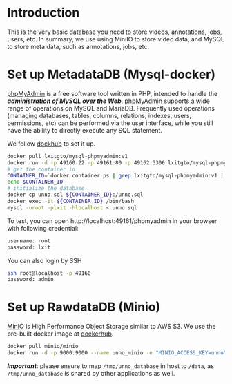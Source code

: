 # Introduction
This is the very basic database you need to store videos, annotations, jobs,
users, etc. In summary, we use using MiniIO to store video data, and MySQL to
store meta data, such as annotations, jobs, etc.

# Set up MetadataDB (Mysql-docker)
[phpMyAdmin](https://www.phpmyadmin.net/) is a free software tool written in
PHP, intended to handle the ***administration of MySQL over the Web***. phpMyAdmin
supports a wide range of operations on MySQL and MariaDB. Frequently used
operations (managing databases, tables, columns, relations, indexes, users,
permissions, etc) can be performed via the user interface, while you still have
the ability to directly execute any SQL statement.  

We follow [dockhub](https://hub.docker.com/r/lxitgto/mysql-phpmyadmin/) to set it up.
```bash
docker pull lxitgto/mysql-phpmyadmin:v1
docker run -d -p 49160:22 -p 49161:80 -p 49162:3306 lxitgto/mysql-phpmyadmin:v1
# get the container id
CONTAINER_ID=`docker container ps | grep lxitgto/mysql-phpmyadmin:v1 | awk -F" " '{print $1}'`
echo $CONTAINER_ID
# initialize the database
docker cp unno.sql ${CONTAINER_ID}:/unno.sql
docker exec -it ${CONTAINER_ID} /bin/bash
mysql -uroot -plxit -hlocalhost < unno.sql
```

To test, you can open http://localhost:49161/phpmyadmin in your browser with following credential:
```bash
username: root
password: lxit
```

You can also login by SSH
```bash
ssh root@localhost -p 49160
password: admin
```


# Set up RawdataDB (Minio)
[MinIO](https://min.io/) is High Performance Object Storage similar to AWS S3.
We use the pre-built docker image at
[dockerhub](https://hub.docker.com/r/minio/minio).

```bash
docker pull minio/minio
docker run -d -p 9000:9000 --name unno_minio -e "MINIO_ACCESS_KEY=unno" -e "MINIO_SECRET_KEY=abcd1234" -v /tmp/unno_database:/data minio/minio server /data
```

***Important***: please ensure to map `/tmp/unno_database` in host to `/data`, as `/tmp/unno_database` is shared by other applications as well.
